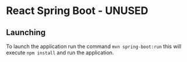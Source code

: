 # React Spring Boot - UNUSED

## Launching
To launch the application run the command `mvn spring-boot:run` this will execute `npm install` and run the application.

